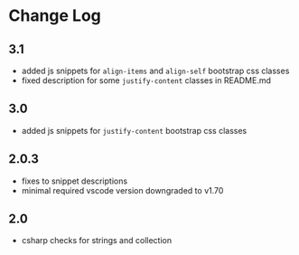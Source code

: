 # Change Log

## 3.1
- added js snippets for `align-items` and `align-self` bootstrap css classes
- fixed description for some `justify-content` classes in README.md
## 3.0
- added js snippets for `justify-content` bootstrap css classes
## 2.0.3
- fixes to snippet descriptions
- minimal required vscode version downgraded to v1.70
## 2.0

- csharp checks for strings and collection